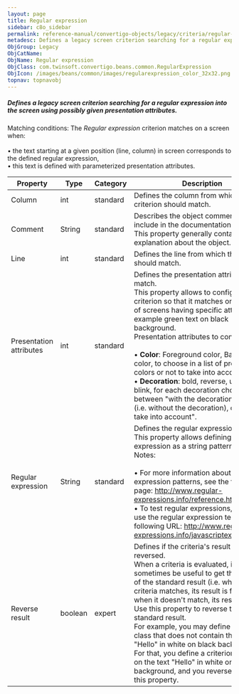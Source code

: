 ```yaml
---
layout: page
title: Regular expression
sidebar: c8o_sidebar
permalink: reference-manual/convertigo-objects/legacy/criteria/regular-expression/
metadesc: Defines a legacy screen criterion searching for a regular expression into the screen using possibly given presentation attributes.   Matching conditio
ObjGroup: Legacy
ObjCatName: 
ObjName: Regular expression
ObjClass: com.twinsoft.convertigo.beans.common.RegularExpression
ObjIcon: /images/beans/common/images/regularexpression_color_32x32.png
topnav: topnavobj
---
```

##### Defines a legacy screen criterion searching for a regular expression into the screen using possibly given presentation attributes. 

Matching conditions: The <i>Regular expression</i> criterion matches on a screen when: <br/><br/>• the text starting at a given position (line, column) in screen corresponds to the defined regular expression,<br/>• this text is defined with parameterized presentation attributes.<br/>

Property | Type | Category | Description
--- | --- | --- | ---
Column | int | standard | Defines the column from which the criterion should match.
Comment | String | standard | Describes the object comment to include in the documentation report.<br/>This property generally contains an explanation about the object.
Line | int | standard | Defines the line from which the criterion should match.
Presentation attributes | int | standard | Defines the presentation attributes to match.<br/>This property allows to configure the criterion so that it matches only to parts of screens having specific attributes, for example green text on black background.<br/>Presentation attributes to configure are :<br/><br/>• <b>Color</b>: <span class="computer">Foreground</span> color, <span class="computer">Background</span> color, to choose in a list of predefined colors or not to take into account.<br/>• <b>Decoration</b>: <span class="computer">bold</span>, <span class="computer">reverse</span>, <span class="computer">underlined</span>, <span class="computer">blink</span>, for each decoration choose between "with the decoration", "normal" (i.e. without the decoration), or "not to take into account".<br/>
Regular expression | String | standard | Defines the regular expression to match.<br/>This property allows defining a regular expression as a string pattern. <br/><span class="orangetwinsoft">Notes:</span><br/><br/>• For more information about regular expression patterns, see the following page: <span class="computer">http://www.regular-expressions.info/reference.html</span>. <br/>• To test regular expressions, you can use the regular expression tester at the following URL: <span class="computer">http://www.regular-expressions.info/javascriptexample.html</span>.<br/>
Reverse result | boolean | expert | Defines if the criteria's result should be reversed.<br/>When a criteria is evaluated, it can sometimes be useful to get the opposite of the standard result (i.e. when the criteria matches, its result is false, and when it doesn't match, its result is true). Use this property to reverse the standard result.<br/>For example, you may define a screen class that does not contain the text "Hello" in white on black background. For that, you define a criterion matching on the text "Hello" in white on black background, and you reverse it thanks to this property.
